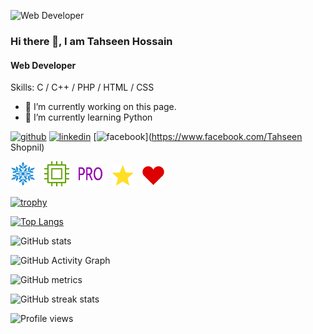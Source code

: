 ![Web Developer ](https://scontent.fdac7-1.fna.fbcdn.net/v/t39.30808-6/328704690_745335320319224_8718018893260399076_n.jpg?stp=dst-jpg_p526x296&_nc_cat=106&ccb=1-7&_nc_sid=09cbfe&_nc_eui2=AeFAH3jHel38pF-gtKs5xBer683QEMKSetzrzdAQwpJ63MI5yvc-GUrTve18xX2_iwy4R6OuFiiCRFDgNZjcRsd2&_nc_ohc=ExrcbDIULbQAX9EOnv-&_nc_ht=scontent.fdac7-1.fna&oh=00_AfBaV5pSrdW7QjCVuNoChcGgyuP2_Mdws579VoNlEs9F9A&oe=641DBA1A)
### Hi there 👋, I am Tahseen Hossain
#### Web Developer 


Skills: C / C++ / PHP / HTML / CSS

- 🔭 I’m currently working on this page. 
- 🌱 I’m currently learning Python 


[<img src='https://cdn.jsdelivr.net/npm/simple-icons@3.0.1/icons/github.svg' alt='github' height='40'>](https://github.com/TahseenHossain)  [<img src='https://cdn.jsdelivr.net/npm/simple-icons@3.0.1/icons/linkedin.svg' alt='linkedin' height='40'>](https://www.linkedin.com/in/tahseen-hossain/)  [<img src='https://cdn.jsdelivr.net/npm/simple-icons@3.0.1/icons/facebook.svg' alt='facebook' height='40'>](https://www.facebook.com/Tahseen Shopnil)  

<a href='https://archiveprogram.github.com/'><img src='https://raw.githubusercontent.com/acervenky/animated-github-badges/master/assets/acbadge.gif' width='40' height='40'></a> <a href='https://docs.github.com/en/developers'><img src='https://raw.githubusercontent.com/acervenky/animated-github-badges/master/assets/devbadge.gif' width='40' height='40'></a> <a href='https://github.com/pricing'><img src='https://raw.githubusercontent.com/acervenky/animated-github-badges/master/assets/pro.gif' width='40' height='40'></a> <a href='https://stars.github.com/'><img src='https://raw.githubusercontent.com/acervenky/animated-github-badges/master/assets/starbadge.gif' width='35' height='35'></a> <a href='https://docs.github.com/en/github/supporting-the-open-source-community-with-github-sponsors'><img src='https://raw.githubusercontent.com/acervenky/animated-github-badges/master/assets/sponsorbadge.gif' width='35' height='35'></a> 

[![trophy](https://github-profile-trophy.vercel.app/?username=TahseenHossain)](https://github.com/ryo-ma/github-profile-trophy)

[![Top Langs](https://github-readme-stats.vercel.app/api/top-langs/?username=TahseenHossain)](https://github.com/anuraghazra/github-readme-stats)

![GitHub stats](https://github-readme-stats.vercel.app/api?username=TahseenHossain&show_icons=true&count_private=true)  

![GitHub Activity Graph](https://activity-graph.herokuapp.com/graph?username=TahseenHossain)  

![GitHub metrics](https://metrics.lecoq.io/TahseenHossain)  

![GitHub streak stats](https://streak-stats.demolab.com/?user=TahseenHossain)  

![Profile views](https://gpvc.arturio.dev/TahseenHossain)  
